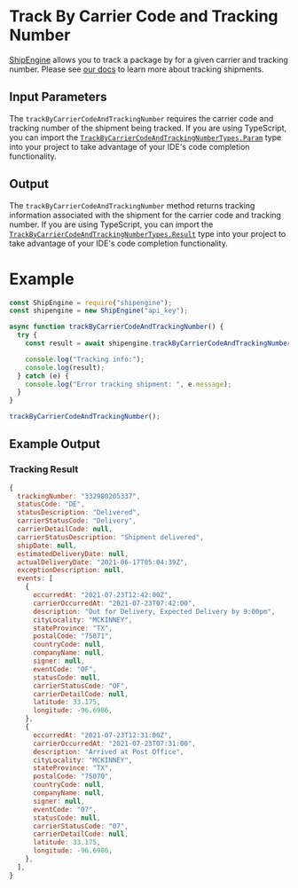 Track By Carrier Code and Tracking Number
======================================
[ShipEngine](www.shipengine.com) allows you to track a package by for a given carrier and tracking number. Please see [our docs](https://www.shipengine.com/docs/tracking/) to learn more about tracking shipments.

Input Parameters
-------------------------------------

The `trackByCarrierCodeAndTrackingNumber` requires the carrier code and tracking number of the shipment being tracked. If you are using TypeScript, you can import the [`TrackByCarrierCodeAndTrackingNumberTypes.Param`](https://github.com/ShipEngine/shipengine-js/blob/main/src/track-by-carrier-code-and-tracking-number/types/public.ts)
type into your project to take advantage of your
IDE's code completion functionality.

Output
--------------------------------
The `trackByCarrierCodeAndTrackingNumber` method returns tracking information associated with the shipment for the carrier code and tracking number.
If you are using TypeScript, you can import the [`TrackByCarrierCodeAndTrackingNumberTypes.Result`](https://github.com/ShipEngine/shipengine-js/blob/main/src/validate-addresses/types/public-result.ts)
type into your project to take advantage of your IDE's code completion functionality.

Example
==============================
```javascript
const ShipEngine = require("shipengine");
const shipengine = new ShipEngine("api_key");

async function trackByCarrierCodeAndTrackingNumber() {
  try {
    const result = await shipengine.trackByCarrierCodeAndTrackingNumber({carrierCode: "stamps_com", trackingNumber: "9405511899223197428490"});

    console.log("Tracking info:");
    console.log(result);
  } catch (e) {
    console.log("Error tracking shipment: ", e.message);
  }
}

trackByCarrierCodeAndTrackingNumber();
```

Example Output
-----------------------------------------------------

### Tracking Result
```javascript
{
  trackingNumber: "332980205337",
  statusCode: "DE",
  statusDescription: "Delivered",
  carrierStatusCode: "Delivery",
  carrierDetailCode: null,
  carrierStatusDescription: "Shipment delivered",
  shipDate: null,
  estimatedDeliveryDate: null,
  actualDeliveryDate: "2021-06-17T05:04:39Z",
  exceptionDescription: null,
  events: [
    {
      occurredAt: "2021-07-23T12:42:00Z",
      carrierOccurredAt: "2021-07-23T07:42:00",
      description: "Out for Delivery, Expected Delivery by 9:00pm",
      cityLocality: "MCKINNEY",
      stateProvince: "TX",
      postalCode: "75071",
      countryCode: null,
      companyName: null,
      signer: null,
      eventCode: "OF",
      statusCode: null,
      carrierStatusCode: "OF",
      carrierDetailCode: null,
      latitude: 33.175,
      longitude: -96.6986,
    },
    {
      occurredAt: "2021-07-23T12:31:00Z",
      carrierOccurredAt: "2021-07-23T07:31:00",
      description: "Arrived at Post Office",
      cityLocality: "MCKINNEY",
      stateProvince: "TX",
      postalCode: "75070",
      countryCode: null,
      companyName: null,
      signer: null,
      eventCode: "07",
      statusCode: null,
      carrierStatusCode: "07",
      carrierDetailCode: null,
      latitude: 33.175,
      longitude: -96.6986,
    },
  ],
}
```
